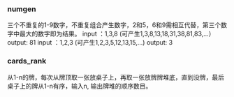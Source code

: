### numgen

三个不重复的1-9数字，不重复组合产生数字，2和5，6和9需相互代替，第三个数字中最大的数字即为结果。
input ：1,3,8
(可产生1,3,8,13,18,31,38,81,83,...）
output: 81
input ：1,2,3
(可产生1,2,3,5,12,13,15,...)
output: 3

### cards_rank

从1-n的牌，每次从牌顶取一张放桌子上，再取一张放牌牌堆底，直到没牌，最后桌子上的牌从1-n有序，输入n, 输出牌堆的顺序数目。
